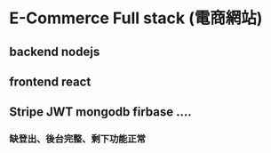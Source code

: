 # E-Commerce Full stack (電商網站)


## backend nodejs
## frontend react
## Stripe JWT mongodb firbase ....

### 缺登出、後台完整、剩下功能正常
